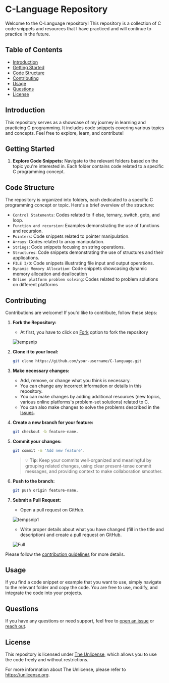 # C-Language Repository

Welcome to the C-Language repository! This repository is a collection of C code snippets and resources that I have practiced and will continue to practice in the future.

## Table of Contents
- [Introduction](#introduction)
- [Getting Started](#getting-started)
- [Code Structure](#code-structure)
- [Contributing](#contributing)
- [Usage](#usage)
- [Questions](#questions)
- [License](#license)

## Introduction

This repository serves as a showcase of my journey in learning and practicing C programming. It includes code snippets covering various topics and concepts. Feel free to explore, learn, and contribute!

##  Getting Started

1. **Explore Code Snippets:**
  Navigate to the relevant folders based on the topic you're interested in.
  Each folder contains code related to a specific C programming concept.

##  Code Structure

The repository is organized into folders, each dedicated to a specific C programming concept or topic. Here's a brief overview of the structure:

- `Control Statements`: Codes related to if else, ternary, switch, goto, and loop.
- `Function and recursion`: Examples demonstrating the use of functions and recursion.
- `Pointers`: Code snippets related to pointer manipulation.
- `Arrays`: Codes related to array manipulation.
- `Strings`: Code snippets focusing on string operations.
- `Structures`: Code snippets demonstrating the use of structures and their applications.
- `FILE I/O`: Code snippets illustrating file input and output operations.
- `Dynamic Memory Allocation`: Code snippets showcasing dynamic memory allocation and deallocation
- `Online platform problem solving`: Codes related to problem solutions on different platforms

##  Contributing

Contributions are welcome! If you'd like to contribute, follow these steps:

1. **Fork the Repository:**
   - At first, you have to click on [Fork](https://github.com/nazmusweb-coding/C-language/fork) option to fork the repository
     
   ![tempsnip](https://github.com/nazmusweb-coding/C-language/assets/120430981/2e6b7640-f396-4d6a-8d55-6ab4f352352d)

3. **Clone it to your local:**
   ```bash
   git clone https://github.com/your-username/C-language.git
   ```
4. **Make necessary changes:**
   - Add, remove, or change what you think is necessary.
   - You can change any incorrect information or details in this repository.
   - You can make changes by adding additional resources (new topics, various online platforms's problem-set solutions) related to C.
   - You can also make changes to solve the problems described in the [Issues](https://github.com/nazmusweb-coding/C-language/issues).

5. **Create a new branch for your feature:**
   ```bash
   git checkout -b feature-name.
   ```
6. **Commit your changes:**
   ```bash
   git commit -m 'Add new feature'.
   ```
   > :bulb: **Tip**: Keep your commits well-organized and meaningful by grouping related changes, using clear present-tense commit messages, and providing context to make collaboration smoother.
   
7. **Push to the branch:**
   ```bash
   git push origin feature-name.
   ```
8. **Submit a Pull Request:**
   - Open a pull request on GitHub.

   ![tempsnip1](https://github.com/nazmusweb/C-language/assets/120430981/da0266d9-c59e-4b56-a4cd-97bcb341a779)

   - Write proper details about what you have changed (fill in the title and description) and create a pull request on GitHub.
  
   ![Full](https://github.com/nazmusweb/C-language/assets/120430981/2d65e179-3179-4a16-879a-0a6a1ae088f9)



Please follow the [contribution guidelines](https://docs.github.com/en/communities/setting-up-your-project-for-healthy-contributions/creating-a-default-community-health-file) for more details.

## Usage

If you find a code snippet or example that you want to use, simply navigate to the relevant folder and copy the code. You are free to use, modify, and integrate the code into your projects.

##  Questions

If you have any questions or need support, feel free to [open an issue](https://github.com/nazmusweb-coding/C-language/issues/new) or [reach out](mailto:nazmusweb.official@gmail.com).

## License
This repository is licensed under [The Unlicense](https://github.com/nazmusweb-coding/C-language/blob/main/LICENSE), which allows you to use the code freely and without restrictions.

For more information about The Unlicense, please refer to https://unlicense.org.
